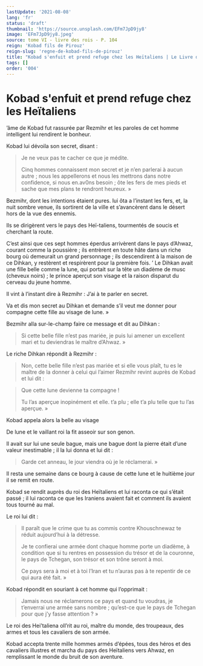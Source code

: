 ```yaml
---
lastUpdate: '2021-08-08'
lang: 'fr'
status: 'draft'
thumbnail: 'https://source.unsplash.com/EFm7JpD9jy8'
image: 'EFm7JpD9jy8.jpeg'
source: tome VI - livre des rois - P. 104
reign: 'Kobad fils de Pirouz'
reign-slug: 'regne-de-kobad-fils-de-pirouz'
title: "Kobad s'enfuit et prend refuge chez les Heïtaliens | Le Livre des Rois | Shâhnâmeh"
tags: []
order: '004'
---
```


<!-- LTeX: language=fr -->

# Kobad s'enfuit et prend refuge chez les Heïtaliens

’âme de Kobad fut rassurée par Rezmihr et les paroles de cet homme intelligent lui rendirent le bonheur.

Kobad lui dévoila son secret, disant :

> Je ne veux pas te cacher ce que je médite.
>
> Cinq hommes connaissent mon secret et je n’en parlerai à aucun autre ; nous les appellerons et nous les mettrons dans notre confidence, si nous en.av0ns besoin ; ôte les fers de mes pieds et sache que mes plans te rendront heureux. »

Bezmihr, dont les intentions étaient pures. lui ôta a l’instant les fers, et, la nuit sombre venue, ils sortirent de la ville et s’avancèrent dans le désert hors de la vue des ennemis.

Ils se dirigèrent vers le pays des Heï-taliens, tourmentés de soucis et cherchant la route.

C’est ainsi que ces sept hommes éperdus arrivèrent dans le pays d’Ahwaz, courant comme la poussière ; ils entrèrent en toute hâte dans un riche bourg où demeurait un grand personnage ; ils descendirent à la maison de ce Dihkan, y restèrent et respirèrent pour la première fois. ’
Le Dihkan avait une fille belle comme la lune, qui portait sur la tête un diadème de musc (cheveux noirs) ; le prince aperçut son visage et la raison disparut du cerveau du jeune homme.

Il vint à l’instant dire à Rezmihr : J’ai à te parler en secret.

Va et dis mon secret au Dihkan et demande s’il veut me donner pour compagne cette fille au visage de lune. »

Bezmihr alla sur-le-champ faire ce message et dit au Dihkan :

> Si cette belle fille n’est pas mariée, je puis lui amener un excellent mari et tu deviendras le maître d’Ahwaz. »

Le riche Dihkan répondit à Rezmihr :

> Non, cette belle fille n’est pas mariée et si elle vous plaît, tu es le maître de la donner à celui qui l’aimer Rezmihr revint auprès de Kobad et lui dit :

> Que cette lune devienne ta compagne !
>
> Tu l’as aperçue inopinément et elle. t’a plu ; elle t’a plu telle que tu l’as aperçue. »

Kobad appela alors la belle au visage

De lune et le vaillant roi la fit asseoir sur son genon.

Il avait sur lui une seule bague, mais une bague dont la pierre était d’une valeur inestimable ; il la lui donna et lui dit :

> Garde cet anneau, le jour viendra où je le réclamerai. »

Il resta une semaine dans ce bourg à cause de cette lune et le huitième jour il se remit en route.

Kobad se rendit auprès du roi des Heïtaliens et lui raconta ce qui s’était passé ; il lui raconta ce que les Iraniens avaient fait et comment ils avaient tous tourné au mal.

Le roi lui dit :

> Il paraît que le crime que tu as commis contre Khouschnewaz te réduit aujourd’hui à la détresse.
>
> Je te confierai une armée dont chaque homme porte un diadème, à condition que si tu rentres en possession du trésor et de la couronne, le pays de Tchegan, son trésor et son trône seront à moi.
>
> Ce pays sera à moi et à toi l’Iran et tu n’auras pas à te repentir de ce qui aura été fait. »

Kobad répondit en souriant à cet homme qui l’opprimait :

> Jamais nous ne réclamerons ce pays et quand tu voudras, je t’enverrai une armée sans nombre ; qu’est-ce que le pays de Tchegan pour que j’y fasse attention ? »

Le roi des Hei’taliena oll’rit au roi, maître du monde, des troupeaux, des armes et tous les cavaliers de son armée.

Kobad accepta trente mille hommes armés d’épées, tous des héros et des cavaliers illustres et marcha du pays des Heïtaliens vers Ahwaz, en remplissant le monde du bruit de son aventure.
